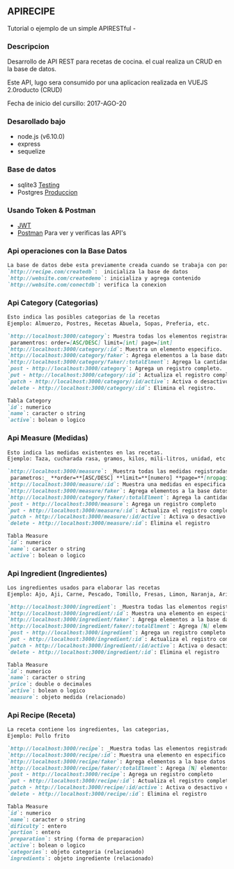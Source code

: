 ## APIRECIPE
Tutorial o ejemplo de un simple APIRESTful -


### Descripcion

Desarrollo de API REST para recetas de cocina. el cual realiza un CRUD en la base de datos.

Este API, lugo sera consumido por una aplicacion realizada en VUEJS 2.0roducto (CRUD)

Fecha de inicio del cursillo: 2017-AGO-20


### Desarollado bajo

- node.js (v6.10.0)
- express
- sequelize


### Base de datos

- sqlite3 	[Testing](https://www.sqlite.org/)
- Postgres 	[Produccion](https://www.postgresql.org/)


### Usando Token & Postman

- [JWT](https://jwt.io/)
- [Postman](https://www.getpostman.com/) Para ver y verificas las API's

### Api operaciones con la Base Datos
```markdown
La base de datos debe esta previamente creada cuando se trabaja con postgres
`http://recipe.com/createdb`:  inicializa la base de datos
`http://website.com/createdemo`: inicializa y agrega contenido
`http://website.com/conectdb`: verifica la conexion
```

### Api Category (Categorias)
```markdown
Esto indica las posibles categorias de la recetas
Ejemplo: Almuerzo, Postres, Recetas Abuela, Sopas, Preferia, etc.

`http://localhost:3000/category`: Muestra todas los elementos registradas
 paramentros: order=[ASC/DESC] limit=[int] page=[int]
`http://localhost:3000/category/:id`: Muestra un elemento especifico.
`http://localhost:3000/category/faker`: Agrega elementos a la base datos para demostrar.
`http://localhost:3000/category/faker/:totalElment`: Agrega la cantidad de elementos a las diferentes tabla de la base datos para demostrar.
`post - http://localhost:3000/category`: Agrega un registro completo.
`put - http://localhost:3000/category/:id`: Actualiza el registro completo.
`patch - http://localhost:3000/category/:id/active`: Activa o desactivo el registro completo.
`delete - http://localhost:3000/category/:id`: Elimina el registro.

Tabla Category
`id`: numerico
`name`: caracter o string
`active`: bolean o logico
```

### Api Measure (Medidas)
```markdown
Esto indica las medidas existentes en las recetas.
Ejemplo: Taza, cucharada rasa, gramos, kilos, mili-litros, unidad, etc

`http://localhost:3000/measure`: _Muestra todas las medidas registradas,
 parametros:_ **order=**[ASC/DESC] **limit=**[numero] **page=**[nropagina]
`http://localhost:3000/measure/:id`: Muestra una medidas en especifica
`http://localhost:3000/measure/faker`: Agrega elementos a la base datos para demostrar las medidas
`http://localhost:3000/category/faker/:totalElment`: Agrega la cantidad de elementos a las diferentes tabla de la base datos para demostrar las categorias
`post - http://localhost:3000/measure`: Agrega un registro completo
`put - http://localhost:3000/measure/:id`: Actualiza el registro completo
`patch - http://localhost:3000/measure/:id/active`: Activa o desactivo el registro completo
`delete - http://localhost:3000/measure/:id`: Elimina el registro

Tabla Measure
`id`: numerico
`name`: caracter o string
`active`: bolean o logico
```


### Api Ingredient (Ingredientes)
```markdown
Los ingredientes usados para elaborar las recetas
Ejemplo: Ajo, Aji, Carne, Pescado, Tomillo, Fresas, Limon, Naranja, Arina Trigo, etc.

`http://localhost:3000/ingredient`: _Muestra todas las elementos registrados_
`http://localhost:3000/ingredient/:id`: Muestra una elemento en especifico
`http://localhost:3000/ingredient/faker`: Agrega elementos a la base datos para demostrar
`http://localhost:3000/ingredient/faker/:totalElment`: Agrega [N] elementos a las tablas.
`post - http://localhost:3000/ingredient`: Agrega un registro completo
`put - http://localhost:3000/ingredient/:id`: Actualiza el registro completo
`patch - http://localhost:3000/ingredient/:id/active`: Activa o desactivo el registro completo
`delete - http://localhost:3000/ingredient/:id`: Elimina el registro

Tabla Measure
`id`: numerico
`name`: caracter o string
`price`: double o decimales
`active`: bolean o logico
`measure`: objeto medida (relacionado)
```


### Api Recipe (Receta)
```markdown
La receta contiene los ingredientes, las categorias,
Ejemplo: Pollo frito

`http://localhost:3000/recipe`: _Muestra todas las elementos registrados_
`http://localhost:3000/recipe/:id`: Muestra una elemento en especifico
`http://localhost:3000/recipe/faker`: Agrega elementos a la base datos para demostrar
`http://localhost:3000/recipe/faker/:totalElment`: Agrega [N] elementos a las tablas.
`post - http://localhost:3000/recipe`: Agrega un registro completo
`put - http://localhost:3000/recipe/:id`: Actualiza el registro completo
`patch - http://localhost:3000/recipe/:id/active`: Activa o desactivo el registro completo
`delete - http://localhost:3000/recipe/:id`: Elimina el registro

Tabla Measure
`id`: numerico
`name`: caracter o string
`dificulty`: entero
`portion`: entero
`preparation`: string (forma de preparacion)
`active`: bolean o logico
`categories`: objeto categoria (relacionado)
`ingredients`: objeto ingrediente (relacionado)
```
